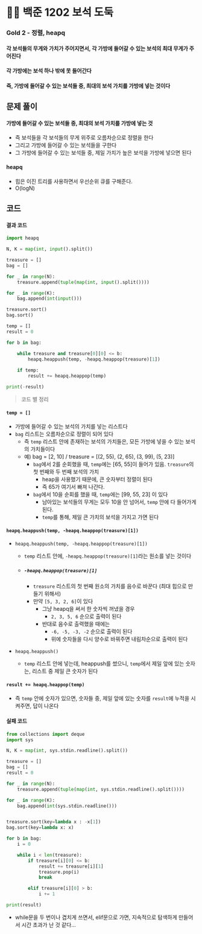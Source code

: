 # 🧑‍💻 백준 1202 보석 도둑

### Gold 2 - 정렬, heapq



#### 각 보석들의 무게와 가치가 주어지면서, 각 가방에 들어갈 수 있는 보석의 최대 무게가 주어진다

#### 각 가방에는 보석 하나 밖에 못 들어간다

#### 즉, 가방에 들어갈 수 있는 보석들 중, 최대의 보석 가치를 가방에 넣는 것이다



## 문제 풀이

#### 가방에 들어갈 수 있는 보석들 중, 최대의 보석 가치를 가방에 넣는 것

- 즉 보석들을 각 보석들의 무게 위주로 오름차순으로 정렬을 한다
- 그리고 가방에 들어갈 수 있는 보석들을 구한다
- 그 가방에 들어갈 수 있는 보석들 중, 제일 가치가 높은 보석을 가방에 넣으면 된다



#### heapq

- 힙은 이진 트리를 사용하면서 우선순위 큐를 구해준다.
- O(logN)



## 코드

#### **결과 코드**

```python
import heapq

N, K = map(int, input().split())

treasure = []
bag = []

for _ in range(N):
    treasure.append(tuple(map(int, input().split())))

for _ in range(K):
    bag.append(int(input()))

treasure.sort()
bag.sort()

temp = []
result = 0

for b in bag:

    while treasure and treasure[0][0] <= b:
        heapq.heappush(temp, -heapq.heappop(treasure)[1])
    
    if temp:
        result += heapq.heappop(temp)

print(-result)
```

> 코드 별 정리

#### `temp = []`

- 가방에 들어갈 수 있는 보석의 가치를 넣는 리스트다
- `bag` 리스트는 오름차순으로 정렬이 되어 있다
  - 즉 `temp` 리스트 안에 존재하는 보석의 가치들은, 모든 가방에 넣을 수 있는 보석의 가치들이다
  - 예) bag = [2, 10]  / treasure = [(2, 55), (2, 65), (3, 99), (5, 23)]
    - `bag`에서 2를 순회했을 때, `temp`에는 [65, 55]이 들어가 있음. `treasure`의 첫 번째와 두 번째 보석의 가치
      - heap을 사용했기 때문에, 큰 숫자부터 정렬이 된다
      - 즉 65가 여기서 빠져 나간다.
    - `bag`에서 10을 순회를 했을 때, `temp`에는 [99, 55, 23] 이 있다
      - 남아있는 보석들의 무게는 모두 10을 안 넘어서, `temp` 안에 다 들어가게 된다.
      - `temp`를 통해, 제일 큰 가치의 보석을 가지고 가면 된다

#### `heapq.heappush(temp, -heapq.heappop(treasure)[1])`

- `heapq.heappush(temp, -heapq.heappop(treasure)[1])`

  - `temp` 리스트 안에, `-heapq.heappop(treasure)[1]`라는 원소를 넣는 것이다

  - ##### `-heapq.heappop(treasure)[1]`

    - `treasure` 리스트의 첫 번째 원소의 가치를 음수로 바꾼다 (최대 힙으로 만들기 위해서)
    - 만약 `[5, 3, 2, 6]`이 있다
      - 그냥 heapq을 써서 한 숫자씩 꺼냈을 경우
        - `2, 3, 5, 6` 순으로 출력이 된다
      - 반대로 음수로 출력했을 때에는
        - `-6, -5, -3, -2` 순으로 출력이 된다
        - 위에 숫자들을 다시 양수로 바꿔주면 내림차순으로 출력이 된다

- `heapq.heappush()`

  - `temp` 리스트 안에 넣는데, heappush를 썼으니, `temp`에서 제일 앞에 있는 숫자는, 리스트 중 제일 큰 숫자가 된다



#### `result += heapq.heappop(temp)`

- 즉 `temp` 안에 숫자가 있으면, 숫자들 중, 제일 앞에 있는 숫자를 `result`에 누적을 시켜주면, 답이 나온다





#### 실패 코드

```python
from collections import deque
import sys

N, K = map(int, sys.stdin.readline().split())

treasure = []
bag = []
result = 0

for _ in range(N):
    treasure.append(tuple(map(int, sys.stdin.readline().split())))

for _ in range(K):
    bag.append(int(sys.stdin.readline()))


treasure.sort(key=lambda x : -x[1])
bag.sort(key=lambda x: x)

for b in bag:
    i = 0

    while i < len(treasure):
        if treasure[i][0] <= b:
            result += treasure[i][1]
            treasure.pop(i)
            break

        elif treasure[i][0] > b:
            i += 1

print(result)
```

- while문을 두 번이나 겹치게 쓰면서, elif문으로 가면, 지속적으로 탐색하게 만들어서 시간 초과가 난 것 같다...